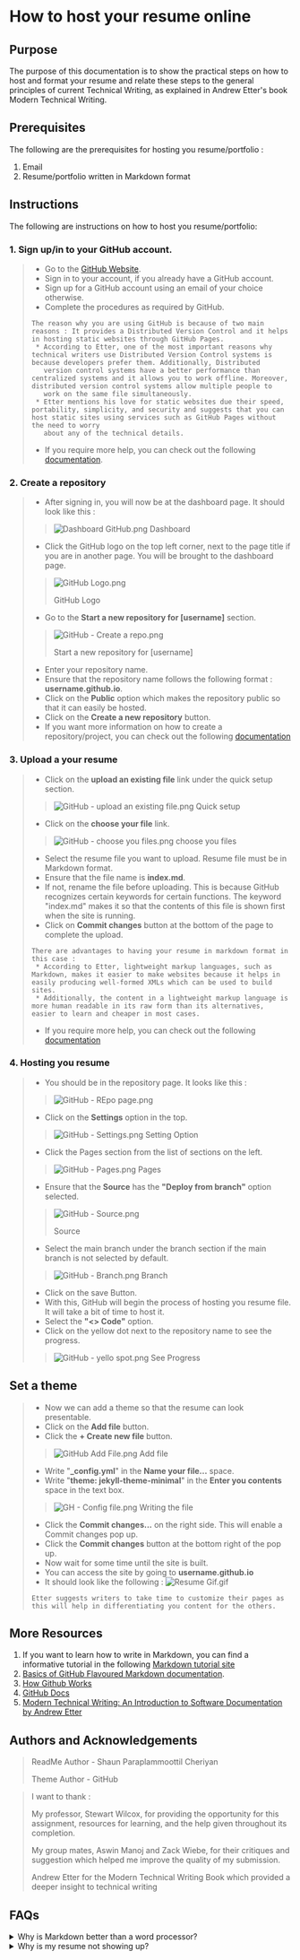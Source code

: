 # How to host your resume online
## Purpose
The purpose of this documentation is to show the practical steps on how to host and format your resume and relate these steps to the general principles of current Technical Writing, as explained in Andrew Etter's book Modern Technical Writing.

## Prerequisites
The following are the prerequisites for hosting you resume/portfolio : 
1. Email
2. Resume/portfolio written in Markdown format

## Instructions
The following are instructions on how to host you resume/portfolio:
 ### 1. Sign up/in to your GitHub account.
>* Go to the [GitHub Website](https://github.com/).
>* Sign in to your account, if you already have a GitHub account. 
>* Sign up for a GitHub account using an email of your choice otherwise. 
>* Complete the procedures as required by GitHub.
>``` 
>The reason why you are using GitHub is because of two main reasons : It provides a Distributed Version Control and it helps in hosting static websites through GitHub Pages.
>  * According to Etter, one of the most important reasons why technical writers use Distributed Version Control systems is because developers prefer them. Additionally, Distributed 
>    version control systems have a better performance than centralized systems and it allows you to work offline. Moreover, distributed version control systems allow multiple people to 
>    work on the same file simultaneously.
>  * Etter mentions his love for static websites due their speed, portability, simplicity, and security and suggests that you can host static sites using services such as GitHub Pages without the need to worry
>    about any of the technical details. 
  >```
>* If you require more help, you can check out the following [documentation](https://docs.github.com/en/get-started/onboarding/getting-started-with-your-github-account).
### 2. Create a repository
>* After signing in, you will now be at the dashboard page. It should look like this :
>>![Dashboard GitHub.png](..%2F..%2F..%2FDesktop%2FDashboard%20GitHub.png)
>>Dashboard
>* Click the GitHub logo on the top left corner, next to the page title if you are in another page. You will be brought to the dashboard page.
>> ![GitHub Logo.png](..%2F..%2F..%2FDesktop%2FGitHub%20Logo.png)
>>
>> GitHub Logo
>* Go to the **Start a new repository for [username]** section. 
>> ![GitHub - Create a repo.png](..%2F..%2F..%2FDesktop%2FGitHub%20-%20Create%20a%20repo.png)
>>
>>Start a new repository for [username]
>* Enter your repository name.
>* Ensure that the repository name follows the following format : **username.github.io**.
>* Click on the **Public** option which makes the repository public so that it can easily be hosted.
>* Click on the **Create a new repository** button.
>*  If you want more information on how to create a repository/project, you can check out the following [documentation](https://docs.github.com/en/get-started/start-your-journey/uploading-a-project-to-github)  
### 3. Upload a your resume 
>* Click on the **upload an existing file** link under the quick setup section.
>>![GitHub - upload an existing file.png](..%2F..%2F..%2FDesktop%2FGitHub%20-%20upload%20an%20existing%20file.png)
>> Quick setup 
>* Click on the **choose your file** link.
>>![GitHub - choose you files.png](..%2F..%2F..%2FDesktop%2FGitHub%20-%20choose%20you%20files.png)
>>choose you files
>* Select the resume file you want to upload. Resume file must be in Markdown format.
>* Ensure that the file name is **index.md**. 
>* If not, rename the file before uploading. This is because GitHub recognizes certain keywords for certain functions. The keyword "index.md" makes it so that the contents of this file is shown first when the site is running.
>* Click on **Commit changes** button at the bottom of the page to complete the upload.
>```
>There are advantages to having your resume in markdown format in this case : 
>  * According to Etter, lightweight markup languages, such as Markdown, makes it easier to make websites because it helps in easily producing well-formed XMLs which can be used to build sites. 
>  * Additionally, the content in a lightweight markup language is more human readable in its raw form than its alternatives, easier to learn and cheaper in most cases. 
>```
>* If you require more help, you can check out the following [documentation](https://docs.github.com/en/get-started/start-your-journey/uploading-a-project-to-github)
### 4. Hosting you resume
>* You should be in the repository page. It looks like this : 
>> ![GitHub - REpo page.png](..%2F..%2F..%2FDesktop%2FGitHub%20-%20REpo%20page.png)
>* Click on the **Settings** option in the top.
>>![GitHub - Settings.png](..%2F..%2F..%2FDesktop%2FGitHub%20-%20Settings.png)
>> Setting Option
>* Click the Pages section from the list of sections on the left. 
>> ![GitHub - Pages.png](..%2F..%2F..%2FDesktop%2FGitHub%20-%20Pages.png)
>> Pages 
>* Ensure that the **Source** has the  **"Deploy from branch"** option selected.
>> ![GitHub - Source.png](..%2F..%2F..%2FDesktop%2FGitHub%20-%20Source.png)
>>
>> Source
>* Select the main branch under the branch section if the main branch is not selected by default.
>>![GitHub - Branch.png](..%2F..%2F..%2FDesktop%2FGitHub%20-%20Branch.png)
>> Branch
>* Click on the save Button.
>* With this, GitHub will begin the process of hosting you resume file. It will take a bit of time to host it. 
>* Select the **"<> Code"** option.
>* Click on the yellow dot next to the repository name to see the progress.
>> ![GitHub - yello spot.png](..%2F..%2F..%2FDesktop%2FGitHub%20-%20yello%20spot.png)
>> See Progress
## Set a theme
>* Now we can add a theme so that the resume can look presentable.
>* Click on the **Add file** button.
>* Click the **+ Create new file** button.
>>![GitHub Add File.png](..%2F..%2F..%2FDesktop%2FGitHub%20Add%20File.png)
>> Add file
>* Write "**_config.yml**" in  the **Name your file...** space.
>* Write "**theme: jekyll-theme-minimal**" in the **Enter you contents** space in the text box.
>>![GH - Config file.png](..%2F..%2F..%2FDesktop%2FGH%20-%20Config%20file.png)
>> Writing the file
>* Click the **Commit changes...** on the right side. This will enable a Commit changes pop up.
>* Click the **Commit changes** button at the bottom right of the pop up.
>* Now wait for some time until the site is built.
>* You can access the site by going to **username.github.io**
>* It should look like the following : 
>![Resume Gif.gif](..%2F..%2F..%2FDesktop%2FResume%20Gif.gif)
>```
> Etter suggests writers to take time to customize their pages as this will help in differentiating you content for the others.
>```

## More Resources
1. If you want to learn how to write in Markdown, you can find a informative tutorial in the following [Markdown tutorial site](https://www.markdowntutorial.com/)
2. [Basics of GitHub Flavoured Markdown documentation](https://docs.github.com/en/get-started/writing-on-github/getting-started-with-writing-and-formatting-on-github/basic-writing-and-formatting-syntax).
3. [How Github Works](https://youtu.be/w3jLJU7DT5E?si=Xh75Kqty2_t0Yw3-)
4. [GitHub Docs](https://docs.github.com/en/get-started)
5. [Modern Technical Writing: An Introduction to Software Documentation by Andrew Etter](https://www.amazon.ca/Modern-Technical-Writing-Introduction-Documentation-ebook/dp/B01A2QL9SS/ref=sr_1_1?s=digital-text&sr=1-1)

## Authors and Acknowledgements
> ReadMe Author - Shaun Paraplammoottil Cheriyan
> 
>Theme Author - GitHub

> I want to thank :
> 
> My professor, Stewart Wilcox, for providing the opportunity for this assignment, resources for learning, and the help given throughout its completion.
> 
> My group mates, Aswin Manoj and Zack Wiebe, for their critiques and suggestion which helped me improve the quality of my submission.
> 
> Andrew Etter for the Modern Technical Writing Book which provided a deeper insight to technical writing

## FAQs
<details>
<summary> Why is Markdown better than a word processor?</summary>

>Lightweight markup languages, such as Markdown, are easier to learn and write than word processors, such as 
>Microsoft Word, because it just focuses on the content of the documantation rather than formatting.
>Another advantage is that markdown is cheaper, often of no cost, than word processors which often require people to buy licences.  

 </details>

<details>
<summary> Why is my resume not showing up?</summary>

> Heres are several reasons and fixes for this problem : 
> * **Wrongly written Markdown file** : Make sure that your Markdown files are written correctly with the right syntax.
> * **Incorrect repository name format** : Make sure that you repository name follows the correct format (username.github.io).
> * **Incorrect files names** : Ensure that the *index.md* and *_config.yml* files have the correct names.
> * **Empty files** : Ensure the the resume contents are in the *index.md* file anf the themes are in the *_config.yml*  file.
> * **Wrongly written configuration file** : Make sure that your *_config.yml* file is written correctly with the right syntax.
 </details>
